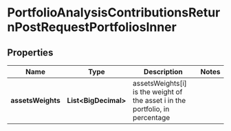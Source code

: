 

# PortfolioAnalysisContributionsReturnPostRequestPortfoliosInner


## Properties

| Name | Type | Description | Notes |
|------------ | ------------- | ------------- | -------------|
|**assetsWeights** | **List&lt;BigDecimal&gt;** | assetsWeights[i] is the weight of the asset i in the portfolio, in percentage |  |




